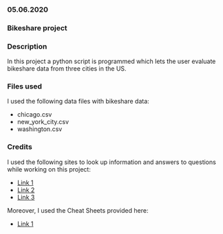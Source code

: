 ### 05.06.2020

### Bikeshare project

### Description
In this project a python script is programmed which lets the user evaluate bikeshare data from three cities in the US.

### Files used
I used the following data files with bikeshare data:
* chicago.csv 
* new_york_city.csv
* washington.csv

### Credits
I used the following sites to look up information and answers to questions while working on this project:

* [Link 1](https://pandas.pydata.org/pandas-docs/stable/getting_started/basics.html)
* [Link 2](https://docs.python.org/3/)
* [Link 3](https://stackoverflow.com/)

Moreover, I used the Cheat Sheets provided here:
* [Link 1](https://ehmatthes.github.io/pcc/cheatsheets/README.html)
